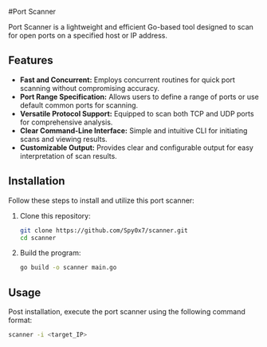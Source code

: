 #Port Scanner

Port Scanner is a lightweight and efficient Go-based tool designed to scan for open ports on a specified host or IP address.

## Features

- **Fast and Concurrent:** Employs concurrent routines for quick port scanning without compromising accuracy.
- **Port Range Specification:** Allows users to define a range of ports or use default common ports for scanning.
- **Versatile Protocol Support:** Equipped to scan both TCP and UDP ports for comprehensive analysis.
- **Clear Command-Line Interface:** Simple and intuitive CLI for initiating scans and viewing results.
- **Customizable Output:** Provides clear and configurable output for easy interpretation of scan results.

## Installation

Follow these steps to install and utilize this port scanner:

1. Clone this repository:
    ```bash
    git clone https://github.com/Spy0x7/scanner.git
    cd scanner
    ```

2. Build the program:
    ```bash
    go build -o scanner main.go
    ```

## Usage

Post installation, execute the port scanner using the following command format:

```bash
scanner -i <target_IP>
